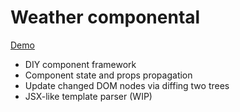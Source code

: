 # Weather componental

[Demo](https://rrrds.github.io/weather-componental/)

- DIY component framework
- Component state and props propagation
- Update changed DOM nodes via diffing two trees
- JSX-like template parser (WIP)

